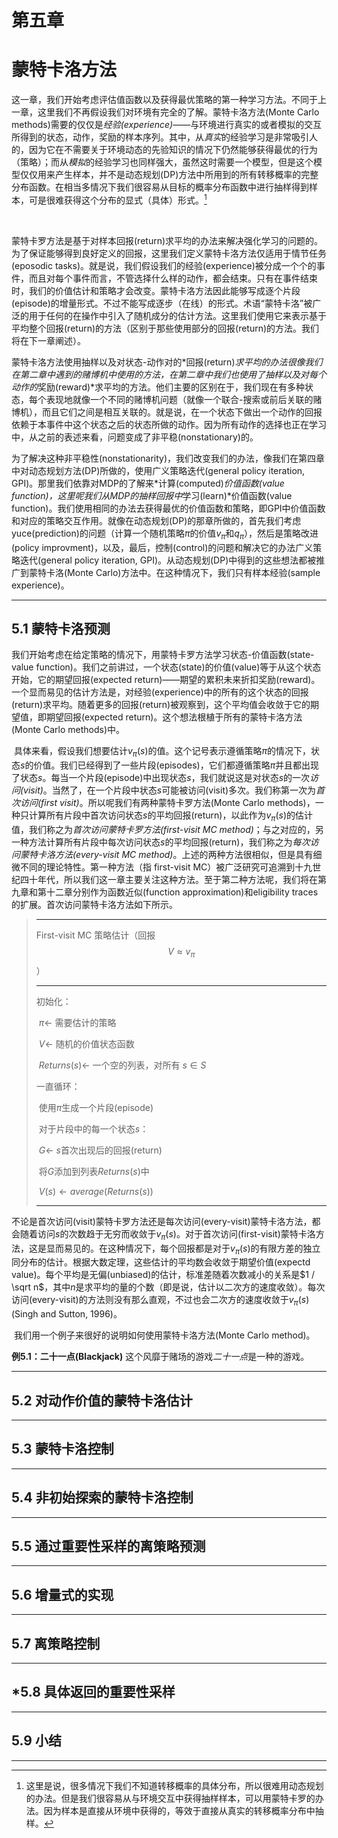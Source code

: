 # 第五章  

# 蒙特卡洛方法

​	这一章，我们开始考虑评估值函数以及获得最优策略的第一种学习方法。不同于上一章，这里我们不再假设我们对环境有完全的了解。蒙特卡洛方法(Monte Carlo methods)需要的仅仅是*经验(experience)*——与环境进行真实的或者模拟的交互所得到的状态，动作，奖励的样本序列。其中，从*真实*的经验学习是非常吸引人的，因为它在不需要关于环境动态的先验知识的情况下仍然能够获得最优的行为（策略）；而从*模拟*的经验学习也同样强大，虽然这时需要一个模型，但是这个模型仅仅用来产生样本，并不是动态规划(DP)方法中所用到的所有转移概率的完整分布函数。在相当多情况下我们很容易从目标的概率分布函数中进行抽样得到样本，可是很难获得这个分布的显式（具体）形式。[^译者注1]

​		

[^译者注1]: 这里是说，很多情况下我们不知道转移概率的具体分布，所以很难用动态规划的办法。但是我们很容易从与环境交互中获得抽样样本，可以用蒙特卡罗的办法。因为样本是直接从环境中获得的，等效于直接从真实的转移概率分布中抽样。

​	蒙特卡罗方法是基于对样本回报(return)求平均的办法来解决强化学习的问题的。为了保证能够得到良好定义的回报，这里我们定义蒙特卡洛方法仅适用于情节任务(eposodic tasks)。就是说，我们假设我们的经验(experience)被分成一个个的事件，而且对每个事件而言，不管选择什么样的动作，都会结束。只有在事件结束时，我们的价值估计和策略才会改变。蒙特卡洛方法因此能够写成逐个片段(episode)的增量形式。不过不能写成逐步（在线）的形式。术语“蒙特卡洛”被广泛的用于任何的在操作中引入了随机成分的估计方法。这里我们使用它来表示基于平均整个回报(return)的方法（区别于那些使用部分的回报(return)的方法。我们将在下一章阐述）。

​	蒙特卡洛方法使用抽样以及对状态-动作对的*回报(return)*求平均的办法很像我们在第二章中遇到的赌博机中使用的方法，在第二章中我们也使用了抽样以及对每个动作的*奖励(reward)*求平均的方法。他们主要的区别在于，我们现在有多种状态，每个表现地就像一个不同的赌博机问题（就像一个联合-搜索或前后关联的赌博机），而且它们之间是相互关联的。就是说，在一个状态下做出一个动作的回报依赖于本事件中这个状态之后的状态所做的动作。因为所有动作的选择也正在学习中，从之前的表述来看，问题变成了非平稳(nonstationary)的。

​	为了解决这种非平稳性(nonstationarity)，我们改变我们的办法，像我们在第四章中对动态规划方法(DP)所做的，使用广义策略迭代(general policy iteration, GPI)。那里我们依靠对MDP的了解来*计算(computed)*价值函数(value function)，这里呢我们从MDP的抽样回报中*学习(learn)*价值函数(value function)。我们使用相同的办法去获得最优的价值函数和策略，即GPI中价值函数和对应的策略交互作用。就像在动态规划(DP)的那章所做的，首先我们考虑yuce(prediction)的问题（计算一个随机策略$\pi$的价值$v_{\pi}$和$q_{\pi}$），然后是策略改进(policy improvment)，以及，最后，控制(control)的问题和解决它的办法广义策略迭代(general policy iteration, GPI)。从动态规划(DP)中得到的这些想法都被推广到蒙特卡洛(Monte Carlo)方法中。在这种情况下，我们只有样本经验(sample experience)。



---



## 5.1 蒙特卡洛预测

​	我们开始考虑在给定策略的情况下，用蒙特卡罗方法学习状态-价值函数(state-value function)。我们之前讲过，一个状态(state)的价值(value)等于从这个状态开始，它的期望回报(expected return)——期望的累积未来折扣奖励(reward)。一个显而易见的估计方法是，对经验(experience)中的所有的这个状态的回报(return)求平均。随着更多的回报(return)被观察到，这个平均值会收敛于它的期望值，即期望回报(expected return)。这个想法根植于所有的蒙特卡洛方法(Monte Carlo methods)中。

​	具体来看，假设我们想要估计$v_{\pi}({s})$的值。这个记号表示遵循策略$\pi$的情况下，状态$s$的价值。我们已经得到了一些片段(episodes)，它们都遵循策略$\pi$并且都出现了状态$s$。每当一个片段(episode)中出现状态$s$，我们就说这是对状态$s$的一次*访问(visit)*。当然了，在一个片段中状态$s$可能被访问(visit)多次。我们称第一次为*首次访问(first visit)*。所以呢我们有两种蒙特卡罗方法(Monte Carlo methods)，一种只计算所有片段中首次访问状态$s$的平均回报(return)，以此作为$v_\pi(s)$的估计值，我们称之为*首次访问蒙特卡罗方法(first-visit MC method)*；与之对应的，另一种方法计算所有片段中每次访问状态$s$的平均回报(return)，我们称之为*每次访问蒙特卡洛方法(every-visit MC method)*。上述的两种方法很相似，但是具有细微不同的理论特性。第一种方法（指 first-visit MC）被广泛研究可追溯到十九世纪四十年代，所以我们这一章主要关注这种方法。至于第二种方法呢，我们将在第九章和第十二章分别作为函数近似(function approximation)和eligibility traces的扩展。首次访问蒙特卡洛方法如下所示。

> ---
>
> First-visit MC 策略估计（回报$$V \approx v_\pi$$）
>
> ---
>
> 初始化：
>
> ​	$\pi \leftarrow$ 需要估计的策略
>
> ​	$V \leftarrow$ 随机的价值状态函数
>
> ​	$Returns(s) \leftarrow$ 一个空的列表，对所有 $s \in S$ 
>
> 
>
> 一直循环：
>
> ​	使用$\pi$生成一个片段(episode)
>
> ​	对于片段中的每一个状态$s$：
>
> ​		$G \leftarrow$ $s$首次出现后的回报(return)
>
> ​		将$G$添加到列表$Returns(s)$中
>
> ​		$V(s) \leftarrow average(Returns(s))$
>
> ---

​	不论是首次访问(visit)蒙特卡罗方法还是每次访问(every-visit)蒙特卡洛方法，都会随着访问$s$的次数趋于无穷而收敛于$v_\pi(s)$。对于首次访问(first-visit)蒙特卡洛方法，这是显而易见的。在这种情况下，每个回报都是对于$v_\pi(s)$的有限方差的独立同分布的估计。根据大数定理，这些估计的平均数会收敛于期望价值(expectd value)。每个平均是无偏(unbiased)的估计，标准差随着次数减小的关系是$1 / \sqrt n$，其中$n$是求平均的量的个数（即是说，估计以二次方的速度收敛）。每次访问(every-visit)的方法则没有那么直观，不过也会二次方的速度收敛于$v_\pi(s)$(Singh and Sutton, 1996)。

​	我们用一个例子来很好的说明如何使用蒙特卡洛方法(Monte Carlo method)。

**例5.1：二十一点(Blackjack)**	这个风靡于赌场的游戏*二十一点*是一种的游戏。



---



## 5.2 对动作价值的蒙特卡洛估计



---



## 5.3 蒙特卡洛控制



---



## 5.4 非初始探索的蒙特卡洛控制



---



## 5.5 通过重要性采样的离策略预测



---



## 5.6 增量式的实现



---



## 5.7 离策略控制



---



## *5.8 具体返回的重要性采样



---



## 5.9 小结



---



 

